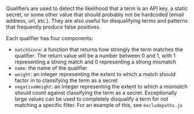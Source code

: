 Qualifiers are used to detect the likelihood that a term is an API key, a static secret, or some other value that should probably not be hardcoded (email address, url, etc.). They are also useful for disqualifying terms and patterns that frequently produce false positives.

Each qualifier has four components:
- `matchScore`: a function that returns how strongly the term matches the qualifier. The return value will be a number between 0 and 1, with 1 representing a strong match and 0 representing a strong mismatch
- `name`: the name of the qualifier
- `weight`: an integer representing the extent to which a match should factor in to classifying the term as a secret
- `negativeWeight`: an integer representing the extent to which a *mismatch* should count against classifying the term as a secret. Exceptionally large values can be used to completely disqualify a term for not matching a specific filter. For an example of this, see `excludepaths.js`

